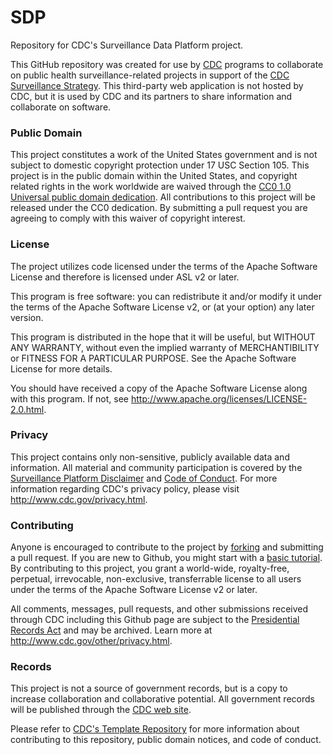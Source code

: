 # SDP
Repository for CDC's Surveillance Data Platform project. 

This GitHub repository was created for use by [CDC](http://www.cdc.gov) programs to collaborate on public health surveillance-related projects in support of the [CDC Surveillance Strategy](http://www.cdc.gov/surveillance). This third-party web application is not hosted by CDC, but it is used by CDC and its partners to share information and collaborate on software. 

### Public Domain 
This project constitutes a work of the United States government and is not subject to domestic copyright protection under 17 USC Section 105. This project is in the public domain within the United States, and copyright related rights in the work worldwide are waived through the [CC0 1.0 Universal public domain dedication](https://creativecommons.org/publicdomain/zero/1.0/). All contributions to this project will be released under the CC0 dedication. By submitting a pull request you are agreeing to comply with this waiver of copyright interest. 

### License 
The project utilizes code licensed under the terms of the Apache Software License and therefore is licensed under ASL v2 or later. 

This program is free software: you can redistribute it and/or modify it under the terms of the Apache Software License v2, or (at your option) any later version. 

This program is distributed in the hope that it will be useful, but WITHOUT ANY WARRANTY, without even the implied warranty of MERCHANTIBILITY or FITNESS FOR A PARTICULAR PURPOSE. See the Apache Software License for more details. 

You should have received a copy of the Apache Software License along with this program. If not, see http://www.apache.org/licenses/LICENSE-2.0.html. 

### Privacy 
This project contains only non-sensitive, publicly available data and information. All material and community participation is covered by the [Surveillance Platform Disclaimer](https://github.com/CDCgov/template/blob/master/DISCLAIMER.md) and [Code of Conduct](https://github.com/CDCgov/template/blob/master/code-of-conduct.md). For more information regarding CDC's privacy policy, please visit http://www.cdc.gov/privacy.html. 

### Contributing 
Anyone is encouraged to contribute to the project by [forking](https://help.github.com/articles/fork-a-repo) and submitting a pull request. If you are new to Github, you might start with a [basic tutorial](https://help.github.com/articles/set-up-git). By contributing to this project, you grant a world-wide, royalty-free, perpetual, irrevocable, non-exclusive, transferrable license to all users under the terms of the Apache Software License v2 or later. 

All comments, messages, pull requests, and other submissions received through CDC including this Github page are subject to the [Presidential Records Act](http://www.archives.gov/about/laws/presidential-records.html) and may be archived. Learn more at http://www.cdc.gov/other/privacy.html. 

### Records 
This project is not a source of government records, but is a copy to increase collaboration and collaborative potential. All government records will be published through the [CDC web site](http://www.cdc.gov). 

Please refer to [CDC's Template Repository](https://github.com/CDCgov/template) for more information about contributing to this repository, public domain notices, and code of conduct. 

